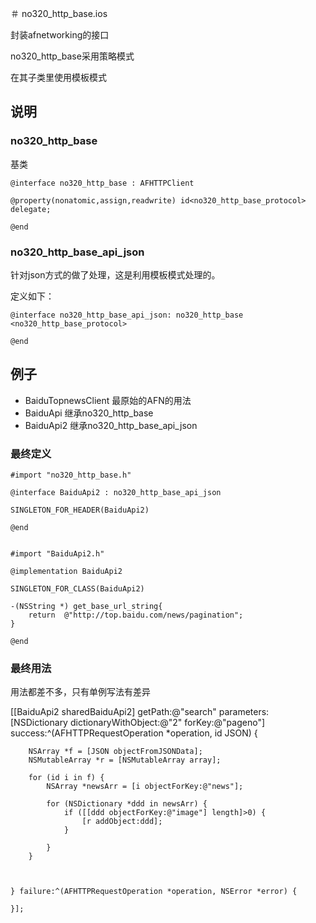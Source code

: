 ＃ no320_http_base.ios

封装afnetworking的接口

no320_http_base采用策略模式

在其子类里使用模板模式


## 说明

### no320_http_base

基类


    @interface no320_http_base : AFHTTPClient

    @property(nonatomic,assign,readwrite) id<no320_http_base_protocol> delegate;

    @end



### no320_http_base_api_json

针对json方式的做了处理，这是利用模板模式处理的。


定义如下：

    @interface no320_http_base_api_json: no320_http_base <no320_http_base_protocol>

    @end



## 例子

- BaiduTopnewsClient  最原始的AFN的用法
- BaiduApi   继承no320_http_base
- BaiduApi2  继承no320_http_base_api_json


### 最终定义

    #import "no320_http_base.h"

    @interface BaiduApi2 : no320_http_base_api_json

    SINGLETON_FOR_HEADER(BaiduApi2)

    @end


    #import "BaiduApi2.h"

    @implementation BaiduApi2

    SINGLETON_FOR_CLASS(BaiduApi2)

    -(NSString *) get_base_url_string{
        return  @"http://top.baidu.com/news/pagination";
    }

    @end


### 最终用法

用法都差不多，只有单例写法有差异

   [[BaiduApi2 sharedBaiduApi2] getPath:@"search" parameters:[NSDictionary dictionaryWithObject:@"2" forKey:@"pageno"]  success:^(AFHTTPRequestOperation *operation, id JSON) {
        
        
        NSArray *f = [JSON objectFromJSONData];
        NSMutableArray *r = [NSMutableArray array];
        
        for (id i in f) {
            NSArray *newsArr = [i objectForKey:@"news"];
            
            for (NSDictionary *ddd in newsArr) {
                if ([[ddd objectForKey:@"image"] length]>0) {
                    [r addObject:ddd];
                }
                
            }
        }
        
        
        
    } failure:^(AFHTTPRequestOperation *operation, NSError *error) {
        
    }];
    
    
    